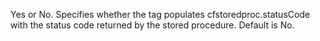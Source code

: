 Yes or No. Specifies whether the tag populates cfstoredproc.statusCode with the status code
returned by the stored procedure. Default is No.